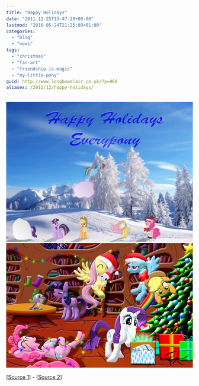 ```yaml
---
title: "Happy Holidays"
date: "2011-12-25T13:47:19+00:00"
lastmod: "2016-05-24T21:25:09+01:00"
categories: 
  - "blog"
  - "news"
tags: 
  - "christmas"
  - "fan-art"
  - "friendship-is-magic"
  - "my-little-pony"
guid: http://www.longbowslair.co.uk/?p=960
aliases: /2011/12/happy-holidays/
---
```


![](images/eqd_christmas_contest_entry_by_esipode-d4hzu39.png-1024x768.jpg "eqd_christmas_contest_entry_by_esipode-d4hzu39.png")![](images/merry_christmas_everypony__by_internationaltck-d4jhwn5.jpg "merry_christmas_everypony__by_internationaltck-d4jhwn5")

\[[Source 1](http://fav.me/d4hzu39)\] - \[[Source 2](http://fav.me/d4jhwn5)\]
